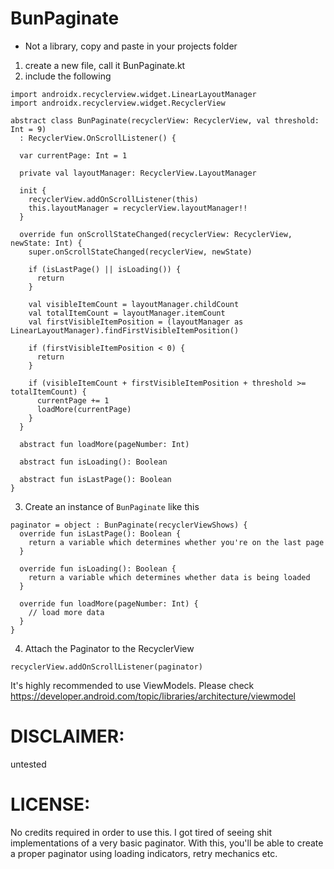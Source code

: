 # BunPaginate

* Not a library, copy and paste in your projects folder

1) create a new file, call it BunPaginate.kt
2) include the following

```
import androidx.recyclerview.widget.LinearLayoutManager
import androidx.recyclerview.widget.RecyclerView

abstract class BunPaginate(recyclerView: RecyclerView, val threshold: Int = 9)
  : RecyclerView.OnScrollListener() {

  var currentPage: Int = 1

  private val layoutManager: RecyclerView.LayoutManager

  init {
    recyclerView.addOnScrollListener(this)
    this.layoutManager = recyclerView.layoutManager!!
  }

  override fun onScrollStateChanged(recyclerView: RecyclerView, newState: Int) {
    super.onScrollStateChanged(recyclerView, newState)

    if (isLastPage() || isLoading()) {
      return
    }

    val visibleItemCount = layoutManager.childCount
    val totalItemCount = layoutManager.itemCount
    val firstVisibleItemPosition = (layoutManager as LinearLayoutManager).findFirstVisibleItemPosition()

    if (firstVisibleItemPosition < 0) {
      return
    }

    if (visibleItemCount + firstVisibleItemPosition + threshold >= totalItemCount) {
      currentPage += 1
      loadMore(currentPage)
    }
  }

  abstract fun loadMore(pageNumber: Int)

  abstract fun isLoading(): Boolean

  abstract fun isLastPage(): Boolean
}
```

3) Create an instance of `BunPaginate` like this

```
paginator = object : BunPaginate(recyclerViewShows) {
  override fun isLastPage(): Boolean {
    return a variable which determines whether you're on the last page
  }

  override fun isLoading(): Boolean {
    return a variable which determines whether data is being loaded
  }

  override fun loadMore(pageNumber: Int) {
    // load more data
  }
}
```

4) Attach the Paginator to the RecyclerView

```
recyclerView.addOnScrollListener(paginator)
```

It's highly recommended to use ViewModels. Please check https://developer.android.com/topic/libraries/architecture/viewmodel

# DISCLAIMER:
untested

# LICENSE:
No credits required in order to use this. I got tired of seeing shit implementations of a very basic paginator. With this, you'll be able to create a proper paginator using loading indicators, retry mechanics etc.
